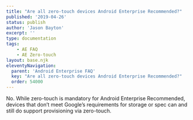 ```yaml
---
title: "Are all zero-touch devices Android Enterprise Recommended?"
published: '2019-04-26'
status: publish
author: 'Jason Bayton'
excerpt: ''
type: documentation
tags: 
    - AE FAQ
    - AE Zero-touch
layout: base.njk
eleventyNavigation:
  parent: 'Android Enterprise FAQ'
  key: "Are all zero-touch devices Android Enterprise Recommended?"
  order: 54000
--- 
```

No. While zero-touch is mandatory for Android Enterprise Recommended, devices that don’t meet Google’s requirements for storage or spec can and still do support provisioning via zero-touch.

